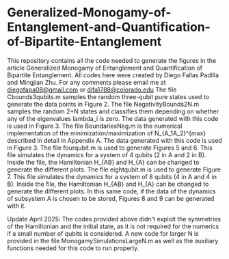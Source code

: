 # Generalized-Monogamy-of-Entanglement-and-Quantification-of-Bipartite-Entanglement
This repository contains all the code needed to generate the figures in the article Generalized Monogamy of Entanglement and Quantification of Bipartite Entanglement. All codes here were created by Diego Fallas Padilla and Mingjian Zhu. For any comments please email me at diegofapa08@gmail.com or difa1788@colorado.edu
The file Cbounds3qubits.m samples the random three-qubit pure states used to generate the data points in Figure 2.
The file NegativityBounds2N.m samples the random 2+N states and classifies them depending on whether any of the eigenvalues lambda_i is zero. The data generated with this code is used in Figure 3.
The file BoundariesNeg.m is the numerical implementation of the minimization/maximization of N_{A_1A_2}^{max} described in detail in Appendix A. The data generated with this code is used in Figure 3.
The file fourqubit.m is used to generate Figures 5 and 6. This file simulates the dynamics for a system of 4 qubits (2 in A and 2 in B). Inside the file, the Hamiltonian H_{AB} and H_{A} can be changed to generate the different plots.
The file eightqubit.m is used to generate Figure 7. This file simulates the dynamics for a system of 8 qubits (4 in A and 4 in B). Inside the file, the Hamiltonian H_{AB} and H_{A} can be changed to generate the different plots. In this same code, if the data of the dynamics of subsystem A is chosen to be stored, Figures 8 and 9 can be generated with it.

Update April 2025: 
The codes provided above didn't exploit the symmetries of the Hamiltonian and the initial state, as it is not required for the numerics if a small number of qubits is considered. A new code for larger N is provided in the file MonogamySimulationsLargeN.m as well as the auxiliary functions needed for this code to run properly. 
